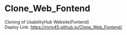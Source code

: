 # Clone_Web_Fontend
Cloning of UsabilityHub Website(Fontend)<br>
Deploy Link: https://mrin45.github.io/Clone_Web_Fontend/
